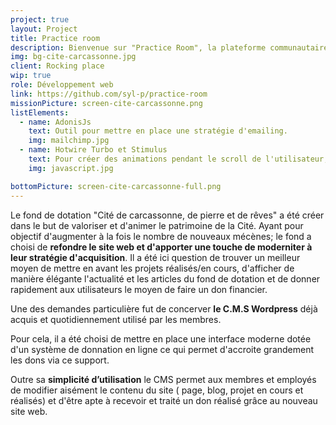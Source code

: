```yaml
---
project: true
layout: Project
title: Practice room
description: Bienvenue sur "Practice Room", la plateforme communautaire et open source qui transforme votre routine de pratique en une aventure enrichissante.
img: bg-cite-carcassonne.jpg
client: Rocking place
wip: true
role: Développement web
link: https://github.com/syl-p/practice-room
missionPicture: screen-cite-carcassonne.png
listElements:
  - name: AdonisJs
    text: Outil pour mettre en place une stratégie d'emailing.
    img: mailchimp.jpg
  - name: Hotwire Turbo et Stimulus
    text: Pour créer des animations pendant le scroll de l'utilisateur, pour les popups...
    img: javascript.jpg

bottomPicture: screen-cite-carcassonne-full.png
---
```


Le fond de dotation "Cité de carcassonne, de pierre et de rêves" a été créer dans le but de valoriser et d'animer le patrimoine de la Cité. Ayant pour objectif d'augmenter à la fois le nombre de nouveaux mécènes; le fond a choisi de **refondre le site web et d'apporter une touche de moderniter à leur stratégie d'acquisition**. Il a été ici question de trouver un meilleur moyen de mettre en avant les projets réalisés/en cours, d'afficher de manière élégante l'actualité et les articles du fond de dotation et de donner rapidement aux utilisateurs le moyen de faire un don financier.

Une des demandes particulière fut de concerver **le C.M.S Wordpress** déjà acquis et quotidiennement utilisé par les membres.

Pour cela, il a été choisi de mettre en place une interface moderne dotée d'un système de donnation en ligne ce qui permet d'accroite grandement les dons via ce support.

Outre sa **simplicité d’utilisation** le CMS permet aux membres et employés de modifier aisément le contenu du site ( page, blog, projet en cours et réalisés) et d'être apte à recevoir et traité un don réalisé grâce au nouveau site web.
